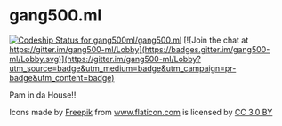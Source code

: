 # gang500.ml

[ ![Codeship Status for gang500ml/gang500.ml](https://app.codeship.com/projects/49313e20-1bc0-0136-7ebc-6e9d646fbd38/status?branch=master)](https://app.codeship.com/projects/284549)
[![Join the chat at https://gitter.im/gang500-ml/Lobby](https://badges.gitter.im/gang500-ml/Lobby.svg)](https://gitter.im/gang500-ml/Lobby?utm_source=badge&utm_medium=badge&utm_campaign=pr-badge&utm_content=badge)

Pam in da House!!

<div>Icons made by <a href="http://www.freepik.com" title="Freepik">Freepik</a> from <a href="https://www.flaticon.com/" title="Flaticon">www.flaticon.com</a> is licensed by <a href="http://creativecommons.org/licenses/by/3.0/" title="Creative Commons BY 3.0" target="_blank">CC 3.0 BY</a></div>
